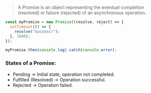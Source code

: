 > A Promise is an object representing the eventual completion (resolved) or failure (rejected) of an asynchronous operation.

```js
const myPromise = new Promise((resolve, reject) => {
  setTimeout(() => {
    resolve("Success!");
  }, 1000);
});

myPromise.then(console.log).catch(console.error);

```

### States of a Promise:
- Pending → Initial state, operation not completed.
- Fulfilled (Resolved) → Operation successful.
- Rejected → Operation failed.
